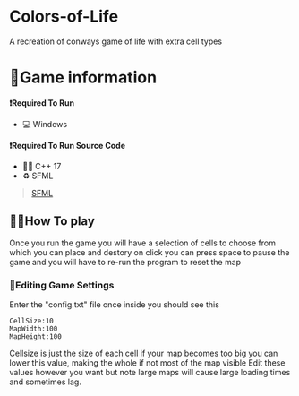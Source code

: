 # Colors-of-Life
A recreation of conways game of life with extra cell types

# 📜Game information
**❗Required To Run**
* 💻 Windows

**❗Required To Run Source Code**
* 👩‍💻 C++ 17
* ♻ SFML

>  [SFML](https://www.sfml-dev.org/download.php)

## 🏃‍♂️How To play
Once you run the game you will have a selection of cells to choose from which you can place and destory on click you can press space to pause the game
and you will have to re-run the program to reset the map
### 🔨Editing Game Settings
Enter the "config.txt" file once inside you should see this
```
CellSize:10
MapWidth:100
MapHeight:100
```
Cellsize is just the size of each cell if your map becomes too big you can lower this value, making the whole if not most of the map visible 
Edit these values however you want but note large maps will cause large loading times and sometimes lag.
